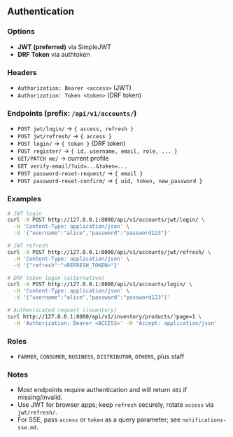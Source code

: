 ## Authentication

### Options
- **JWT (preferred)** via SimpleJWT
- **DRF Token** via authtoken

### Headers
- `Authorization: Bearer <access>` (JWT)
- `Authorization: Token <token>` (DRF token)

### Endpoints (prefix: `/api/v1/accounts/`)
- `POST jwt/login/` → `{ access, refresh }`
- `POST jwt/refresh/` → `{ access }`
- `POST login/` → `{ token }` (DRF token)
- `POST register/` → `{ id, username, email, role, ... }`
- `GET/PATCH me/` → current profile
- `GET verify-email/?uid=...&token=...`
- `POST password-reset-request/` → `{ email }`
- `POST password-reset-confirm/` → `{ uid, token, new_password }`

### Examples
```bash
# JWT login
curl -X POST http://127.0.0.1:8000/api/v1/accounts/jwt/login/ \
  -H 'Content-Type: application/json' \
  -d '{"username":"alice","password":"password123"}'

# JWT refresh
curl -X POST http://127.0.0.1:8000/api/v1/accounts/jwt/refresh/ \
  -H 'Content-Type: application/json' \
  -d '{"refresh":"<REFRESH_TOKEN>"}'

# DRF token login (alternative)
curl -X POST http://127.0.0.1:8000/api/v1/accounts/login/ \
  -H 'Content-Type: application/json' \
  -d '{"username":"alice","password":"password123"}'

# Authenticated request (inventory)
curl http://127.0.0.1:8000/api/v1/inventory/products/?page=1 \
  -H 'Authorization: Bearer <ACCESS>' -H 'Accept: application/json'
```

### Roles
- `FARMER`, `CONSUMER`, `BUSINESS`, `DISTRIBUTOR`, `OTHERS`, plus staff

### Notes
- Most endpoints require authentication and will return `401` if missing/invalid.
- Use JWT for browser apps; keep `refresh` securely, rotate `access` via `jwt/refresh/`.
- For SSE, pass `access` or `token` as a query parameter; see `notifications-sse.md`.
